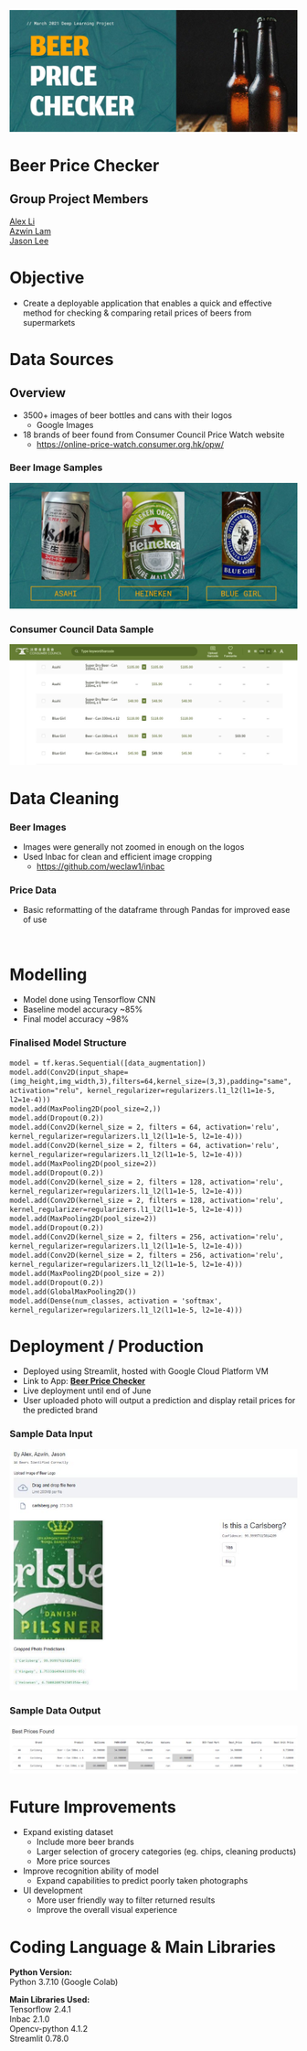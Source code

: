 ![title](images/title.JPG)

# Beer Price Checker
## Group Project Members

[Alex Li](https://github.com/ahhhlexli "Alex Li's GitHub")\
[Azwin Lam](https://github.com/azwinlam "Azwin Lam's GitHub")\
[Jason Lee](https://github.com/lhwj0619 "Jason Lee's GitHub")

# Objective

- Create a deployable application that enables a quick and effective method for checking & comparing retail prices of beers from supermarkets

# Data Sources 
## Overview

- 3500+ images of beer bottles and cans with their logos 
  - Google Images 
- 18 brands of beer found from Consumer Council Price Watch website 
  - https://online-price-watch.consumer.org.hk/opw/

### Beer Image Samples

![Sample Beer](images/beer_sample.JPG)

### Consumer Council Data Sample
![Sample Consumer Council](images/consumer_sample.jpg)

# Data Cleaning
### Beer Images
- Images were generally not zoomed in enough on the logos
- Used Inbac for clean and efficient image cropping
   - https://github.com/weclaw1/inbac
### Price Data
- Basic reformatting of the dataframe through Pandas for improved ease of use  
<p>&nbsp;</p>
 

# Modelling
- Model done using Tensorflow CNN
- Baseline model accuracy ~85%
- Final model accuracy ~98%

### Finalised Model Structure
```
model = tf.keras.Sequential([data_augmentation])
model.add(Conv2D(input_shape=(img_height,img_width,3),filters=64,kernel_size=(3,3),padding="same", activation="relu", kernel_regularizer=regularizers.l1_l2(l1=1e-5, l2=1e-4)))
model.add(MaxPooling2D(pool_size=2,)) 
model.add(Dropout(0.2))
model.add(Conv2D(kernel_size = 2, filters = 64, activation='relu', kernel_regularizer=regularizers.l1_l2(l1=1e-5, l2=1e-4)))
model.add(Conv2D(kernel_size = 2, filters = 64, activation='relu', kernel_regularizer=regularizers.l1_l2(l1=1e-5, l2=1e-4)))
model.add(MaxPooling2D(pool_size=2))
model.add(Dropout(0.2))
model.add(Conv2D(kernel_size = 2, filters = 128, activation='relu', kernel_regularizer=regularizers.l1_l2(l1=1e-5, l2=1e-4)))
model.add(Conv2D(kernel_size = 2, filters = 128, activation='relu', kernel_regularizer=regularizers.l1_l2(l1=1e-5, l2=1e-4)))
model.add(MaxPooling2D(pool_size=2))
model.add(Dropout(0.2))
model.add(Conv2D(kernel_size = 2, filters = 256, activation='relu', kernel_regularizer=regularizers.l1_l2(l1=1e-5, l2=1e-4)))
model.add(Conv2D(kernel_size = 2, filters = 256, activation='relu', kernel_regularizer=regularizers.l1_l2(l1=1e-5, l2=1e-4)))
model.add(MaxPooling2D(pool_size = 2))
model.add(Dropout(0.2))
model.add(GlobalMaxPooling2D())
model.add(Dense(num_classes, activation = 'softmax', kernel_regularizer=regularizers.l1_l2(l1=1e-5, l2=1e-4)))
```


# Deployment / Production
- Deployed using Streamlit, hosted with Google Cloud Platform VM
- Link to App: **[Beer Price Checker](https://tinyurl.com/beerpricechecker "Beer Price Checker")**
- Live deployment until end of June 
- User uploaded photo will output a prediction and display retail prices for the predicted brand

### Sample Data Input
![Sample Data Input](images/data_input.JPG)
### Sample Data Output
![Sample Data Output](images/data_output.JPG)
# Future Improvements 
- Expand existing dataset 
  - Include more beer brands
  - Larger selection of grocery categories (eg. chips, cleaning products)
  - More price sources
- Improve recognition ability of model
  - Expand capabilities to predict poorly taken photographs
- UI development
  - More user friendly way to filter returned results
  - Improve the overall visual experience

# Coding Language & Main Libraries

**Python Version:**  
Python 3.7.10 (Google Colab)

**Main Libraries Used:**  
Tensorflow 2.4.1  
Inbac 2.1.0  
Opencv-python  4.1.2  
Streamlit 0.78.0






